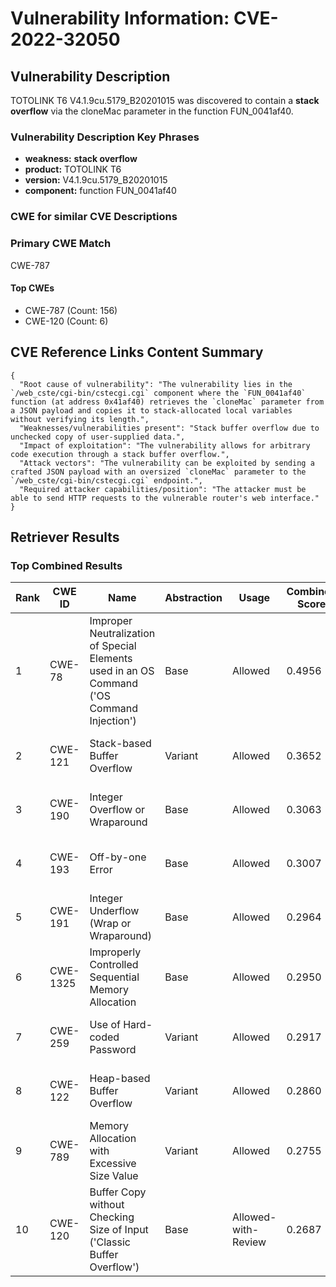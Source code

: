 # Vulnerability Information: CVE-2022-32050

## Vulnerability Description
TOTOLINK T6 V4.1.9cu.5179_B20201015 was discovered to contain a **stack overflow** via the cloneMac parameter in the function FUN_0041af40.

### Vulnerability Description Key Phrases
- **weakness:** **stack overflow**
- **product:** TOTOLINK T6
- **version:** V4.1.9cu.5179_B20201015
- **component:** function FUN_0041af40

### CWE for similar CVE Descriptions
### Primary CWE Match
CWE-787

#### Top CWEs
- CWE-787 (Count: 156)
- CWE-120 (Count: 6)

## CVE Reference Links Content Summary
```
{
  "Root cause of vulnerability": "The vulnerability lies in the `/web_cste/cgi-bin/cstecgi.cgi` component where the `FUN_0041af40` function (at address 0x41af40) retrieves the `cloneMac` parameter from a JSON payload and copies it to stack-allocated local variables without verifying its length.",
  "Weaknesses/vulnerabilities present": "Stack buffer overflow due to unchecked copy of user-supplied data.",
  "Impact of exploitation": "The vulnerability allows for arbitrary code execution through a stack buffer overflow.",
  "Attack vectors": "The vulnerability can be exploited by sending a crafted JSON payload with an oversized `cloneMac` parameter to the `/web_cste/cgi-bin/cstecgi.cgi` endpoint.",
  "Required attacker capabilities/position": "The attacker must be able to send HTTP requests to the vulnerable router's web interface."
}
```

## Retriever Results

### Top Combined Results

| Rank | CWE ID | Name | Abstraction | Usage | Combined Score | Retrievers | Individual Scores |
|------|--------|------|-------------|-------|---------------|------------|-------------------|
| 1 | CWE-78 | Improper Neutralization of Special Elements used in an OS Command ('OS Command Injection') | Base | Allowed | 0.4956 | dense, sparse, graph | dense: 0.493, sparse: 0.103, graph: 0.532 |
| 2 | CWE-121 | Stack-based Buffer Overflow | Variant | Allowed | 0.3652 | dense, sparse | dense: 0.586, sparse: 0.179 |
| 3 | CWE-190 | Integer Overflow or Wraparound | Base | Allowed | 0.3063 | dense, sparse | dense: 0.513, sparse: 0.087 |
| 4 | CWE-193 | Off-by-one Error | Base | Allowed | 0.3007 | dense, sparse | dense: 0.495, sparse: 0.093 |
| 5 | CWE-191 | Integer Underflow (Wrap or Wraparound) | Base | Allowed | 0.2964 | dense, sparse | dense: 0.494, sparse: 0.086 |
| 6 | CWE-1325 | Improperly Controlled Sequential Memory Allocation | Base | Allowed | 0.2950 | dense, sparse | dense: 0.491, sparse: 0.086 |
| 7 | CWE-259 | Use of Hard-coded Password | Variant | Allowed | 0.2917 | dense, sparse | dense: 0.519, sparse: 0.098 |
| 8 | CWE-122 | Heap-based Buffer Overflow | Variant | Allowed | 0.2860 | dense, sparse | dense: 0.515, sparse: 0.091 |
| 9 | CWE-789 | Memory Allocation with Excessive Size Value | Variant | Allowed | 0.2755 | dense, sparse | dense: 0.499, sparse: 0.085 |
| 10 | CWE-120 | Buffer Copy without Checking Size of Input ('Classic Buffer Overflow') | Base | Allowed-with-Review | 0.2687 | sparse, graph | sparse: 0.097, graph: 0.631 |

